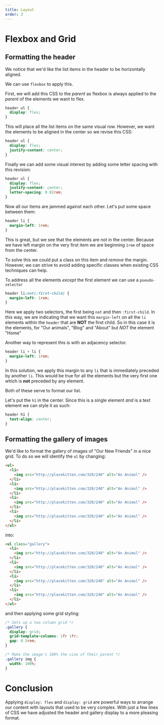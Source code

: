 ```yaml
---
title: Layout
order: 3
---
```


# Flexbox and Grid

## Formatting the header

We notice that we'd like the list items in the header to be horizontally
aligned.

We can use `flexbox` to apply this.

First, we will add this CSS to the _parent_ as flexbox is always applied to the
_parent_ of the elements we want to flex.

```css
header ul {
  display: flex;
}
```

This will place all the list items on the same visual row. However, we want the
elements to be aligned in the center so we revise this CSS:

```css
header ul {
  display: flex;
  justify-content: center;
}
```

Finally we can add some visual interest by adding some letter spacing with this
revision:

```css
header ul {
  display: flex;
  justify-content: center;
  letter-spacing: 0.02rem;
}
```

Now all our items are jammed against each other. Let's put some space between
them:

```css
header li {
  margin-left: 1rem;
}
```

This is great, but we see that the elements are not in the center. Because we
have left margin on the very first item we are beginning `1rem` of space from
the center.

To solve this we could put a class on this item and _remove_ the margin.
However, we can strive to avoid adding specific classes when existing CSS
techniques can help.

To address all the elements _except_ the first element we can use a
`pseudo-selector`

```css
header li:not(:first-child) {
  margin-left: 1rem;
}
```

Here we apply two selectors, the first being `not` and then `:first-child`. In
this way, we are indicating that we want this `margin-left` on all the `li`
elements within the `header` that are **NOT** the first child. So in this case
it is the elements, for "Our animals", "Blog" and "About" but _NOT_ the element
"Home"

Another way to represent this is with an adjacency selector.

```css
header li + li {
  margin-left: 1rem;
}
```

In this solution, we apply this margin to any `li` that is immediately preceded
by another `li`. This would be true for all the elements but the very first one
which is **not** preceded by any element.

Both of these serve to format our list.

Let's put the `h1` in the center. Since this is a single element _and_ is a text
element we can style it as such:

```css
header h1 {
  text-align: center;
}
```

## Formatting the gallery of images

We'd like to format the gallery of images of "Our New Friends" in a nice grid.
To do so we will identify the `ul` by changing:

```html
<ul>
  <li>
    <img src="http://placekitten.com/320/240" alt="An Animal" />
  </li>
  <li>
    <img src="http://placekitten.com/320/240" alt="An Animal" />
  </li>
  <li>
    <img src="http://placekitten.com/320/240" alt="An Animal" />
  </li>
  <li>
    <img src="http://placekitten.com/320/240" alt="An Animal" />
  </li>
</ul>
```

into:

```html
<ul class="gallery">
  <li>
    <img src="http://placekitten.com/320/240" alt="An Animal" />
  </li>
  <li>
    <img src="http://placekitten.com/320/240" alt="An Animal" />
  </li>
  <li>
    <img src="http://placekitten.com/320/240" alt="An Animal" />
  </li>
  <li>
    <img src="http://placekitten.com/320/240" alt="An Animal" />
  </li>
</ul>
```

and then applying some grid styling:

```css
/* Sets up a two column grid */
.gallery {
  display: grid;
  grid-template-columns: 1fr 1fr;
  gap: 0.5rem;
}

/* Make the image's 100% the size of their parent */
.gallery img {
  width: 100%;
}
```

# Conclusion

Applying `display: flex` and `display: grid` are powerful ways to arrange our
content with layouts that used to be very complex. With just a few lines of CSS
we have adjusted the header and gallery display to a more pleasing format.
